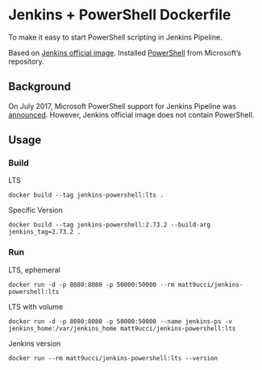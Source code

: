 # Jenkins + PowerShell Dockerfile

To make it easy to start PowerShell scripting in Jenkins Pipeline.

Based on [Jenkins official image](https://hub.docker.com/r/jenkins/jenkins/).
Installed [PowerShell](https://github.com/PowerShell/PowerShell) from Microsoft’s repository.

## Background

On July 2017, Microsoft PowerShell support for Jenkins Pipeline was [announced](https://jenkins.io/blog/2017/07/26/powershell-pipeline/).
However, Jenkins official image does not contain PowerShell.

## Usage

### Build
LTS
```
docker build --tag jenkins-powershell:lts .
```
Specific Version
```
docker build --tag jenkins-powershell:2.73.2 --build-arg jenkins_tag=2.73.2 .
```

### Run
LTS, ephemeral
```
docker run -d -p 8080:8080 -p 50000:50000 --rm matt9ucci/jenkins-powershell:lts
```

LTS with volume
```
docker run -d -p 8080:8080 -p 50000:50000 --name jenkins-ps -v jenkins_home:/var/jenkins_home matt9ucci/jenkins-powershell:lts
```

Jenkins version
```
docker run --rm matt9ucci/jenkins-powershell:lts --version
```
